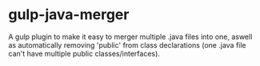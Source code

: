 # gulp-java-merger
A gulp plugin to make it easy to merger multiple .java files into one, aswell as automatically removing 'public' from class declarations (one .java file can't have multiple public classes/interfaces).
